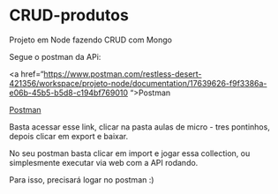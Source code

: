 # CRUD-produtos
Projeto em Node fazendo CRUD com Mongo

Segue o postman da APi:


<a href=“https://www.postman.com/restless-desert-421356/workspace/projeto-node/documentation/17639626-f9f3386a-e06b-45b5-b5d8-c194bf769010
“>Postman</a>

[Postman](https://www.postman.com/restless-desert-421356/workspace/projeto-node/documentation/17639626-f9f3386a-e06b-45b5-b5d8-c194bf769010)



Basta acessar esse link, clicar na pasta aulas de micro - tres pontinhos, depois clicar em export e baixar.

No seu postman basta clicar em import e jogar essa collection, ou simplesmente executar via web com a API rodando.

Para isso, precisará logar no postman :)
